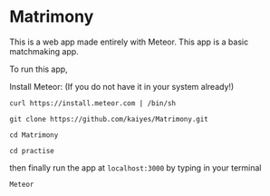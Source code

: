 # Matrimony

This is a web app made entirely with Meteor. This app is a basic matchmaking app. 

To run this app, 

Install Meteor: (If you do not have it in your system already!)

`curl https://install.meteor.com | /bin/sh`

`git clone https://github.com/kaiyes/Matrimony.git`

`cd Matrimony`

`cd practise`

then finally run the app at `localhost:3000` by typing in your terminal

 `Meteor`

